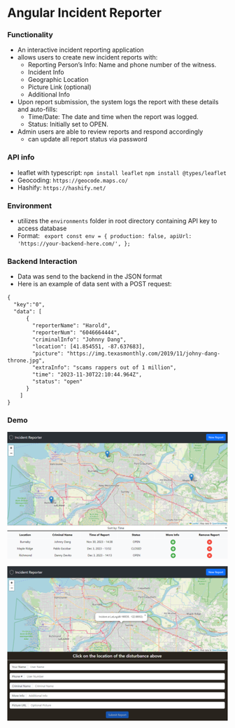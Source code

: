# Angular Incident Reporter

### Functionality

- An interactive incident reporting application
- allows users to create new incident reports with:
  - Reporting Person’s Info: Name and phone number of the witness.
  - Incident Info
  - Geographic Location
  - Picture Link (optional)
  - Additional Info
- Upon report submission, the system logs the report with these details and auto-fills:
  - Time/Date: The date and time when the report was logged.
  - Status: Initially set to OPEN.
- Admin users are able to review reports and respond accordingly
  - can update all report status via password

### API info

- leaflet with typescript: `npm install leaflet` `npm install @types/leaflet`
- Geocoding: `https://geocode.maps.co/`
- Hashify: `https://hashify.net/`

### Environment

- utilizes the `environments` folder in root directory containing API key to access database
- Format: ` export const env = {
  production: false,
  apiUrl: 'https://your-backend-here.com/',
};`

### Backend Interaction

- Data was send to the backend in the JSON format
- Here is an example of data sent with a POST request:

```
{
  "key":"0",
  "data": [
      {
        "reporterName": "Harold",
        "reporterNum": "6046664444",
        "criminalInfo": "Johnny Dang",
        "location": [41.854551, -87.637683],
        "picture": "https://img.texasmonthly.com/2019/11/johny-dang-throne.jpg",
        "extraInfo": "scams rappers out of 1 million",
        "time": "2023-11-30T22:10:44.964Z",
        "status": "open"
      }
    ]
}
```

### Demo

![Home page of Incident Reporoter](/src/assets/incident-report-home.png)

![Add page of Incident Reporoter](/src/assets/incident-report-add.png)
